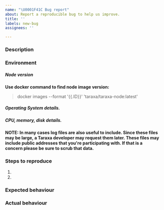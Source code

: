 ```yaml
---
name: "\U0001F41C Bug report"
about: Report a reproducible bug to help us improve.
title: ''
labels: new-bug
assignees: ''

---
```


### Description
<!-- Describe your issue here. -->

### Environment

##### Node version

**Use docker command to find node image version:**

> docker images --format '{{.ID}}' 'taraxa/taraxa-node:latest' 

##### Operating System details.

##### CPU, memory, disk details. 


**NOTE: In many cases log files are also useful to include. Since these files may be large, a Taraxa developer may request them later. These files may include public addresses that you're participating with. If that is a concern please be sure to scrub that data.**

### Steps to reproduce

1.
2.

### Expected behaviour

### Actual behaviour


